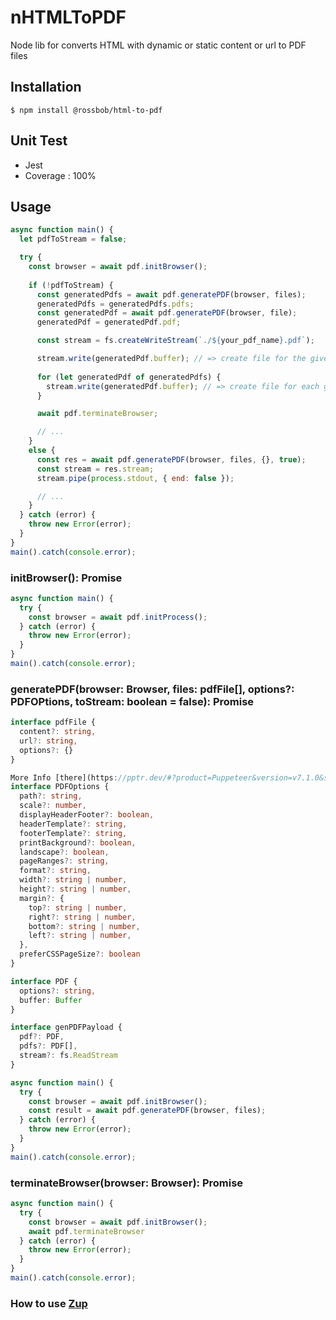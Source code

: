 # nHTMLToPDF
Node lib for converts HTML with dynamic or static content or url to PDF files

## Installation
```$ npm install @rossbob/html-to-pdf```

## Unit Test
- Jest
- Coverage : 100%

## Usage

```js
async function main() {
  let pdfToStream = false;

  try {
    const browser = await pdf.initBrowser();
    
    if (!pdfToStream) {
      const generatedPdfs = await pdf.generatePDF(browser, files);
      generatedPdfs = generatedPdfs.pdfs;
      const generatedPdf = await pdf.generatePDF(browser, file);
      generatedPdf = generatedPdf.pdf;

      const stream = fs.createWriteStream(`./${your_pdf_name}.pdf`);

      stream.write(generatedPdf.buffer); // => create file for the given buffer.
      
      for (let generatedPdf of generatedPdfs) {
        stream.write(generatedPdf.buffer); // => create file for each given buffer
      }

      await pdf.terminateBrowser;

      // ...
    }
    else {
      const res = await pdf.generatePDF(browser, files, {}, true);
      const stream = res.stream;
      stream.pipe(process.stdout, { end: false });

      // ...
    } 
  } catch (error) {
    throw new Error(error);
  }
}
main().catch(console.error);
```

### initBrowser(): Promise<Browser>

```js
async function main() {
  try {
    const browser = await pdf.initProcess();
  } catch (error) {
    throw new Error(error);
  }
}
main().catch(console.error);
```

### generatePDF(browser: Browser, files: pdfFile[], options?: PDFOPtions, toStream: boolean = false): Promise<genPDFPayload>

```ts
interface pdfFile {
  content?: string,
  url?: string,
  options?: {}
}

More Info [there](https://pptr.dev/#?product=Puppeteer&version=v7.1.0&show=api-pagepdfoptions)
interface PDFOptions {
  path?: string,
  scale?: number,
  displayHeaderFooter?: boolean,
  headerTemplate?: string,
  footerTemplate?: string,
  printBackground?: boolean,
  landscape?: boolean,
  pageRanges?: string,
  format?: string,
  width?: string | number,
  height?: string | number,
  margin?: {
    top?: string | number,
    right?: string | number,
    bottom?: string | number,
    left?: string | number,
  },
  preferCSSPageSize?: boolean
}

interface PDF {
  options?: string,
  buffer: Buffer
}

interface genPDFPayload {
  pdf?: PDF,
  pdfs?: PDF[],
  stream?: fs.ReadStream
}
```

```js
async function main() {
  try {
    const browser = await pdf.initBrowser();
    const result = await pdf.generatePDF(browser, files);
  } catch (error) {
    throw new Error(error);
  }
}
main().catch(console.error);
```

### terminateBrowser(browser: Browser): Promise<void>

```js
async function main() {
  try {
    const browser = await pdf.initBrowser();
    await pdf.terminateBrowser
  } catch (error) {
    throw new Error(error);
  }
}
main().catch(console.error);
```

### How to use [Zup](https://github.com/mscdex/zup)
